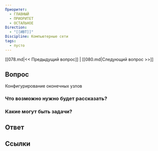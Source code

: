 ```yaml
---
Приоритет:
  - ГЛАВНЫЙ
  - ПРИОРИТЕТ
  - ОСТАЛЬНОЕ
Direction:
  - "[[ИВТ]]" 
Discipline: Компьютерные сети 
tags:
  - пусто
---
```

[[078.md|<< Предыдущий вопрос]] | [[080.md|Следующий вопрос >>]]
## Вопрос

Конфигурирование оконечных узлов

### Что возможно нужно будет рассказать?

### Какие могут быть задачи?

## Ответ

## Ссылки
